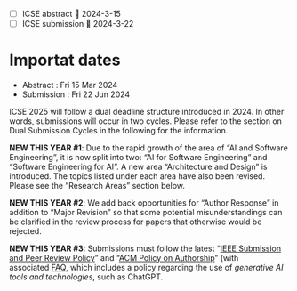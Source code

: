 - [ ] ICSE abstract 📅 2024-3-15
- [ ] ICSE submission 📅 2024-3-22

# Importat dates

- Abstract : Fri 15 Mar 2024
- Submission : Fri 22 Jun 2024



ICSE 2025 will follow a dual deadline structure introduced in 2024. In other words, submissions will occur in two cycles. Please refer to the section on Dual Submission Cycles in the following for the information.

**NEW THIS YEAR #1**: Due to the rapid growth of the area of “AI and Software Engineering”, it is now split into two: “AI for Software Engineering” and “Software Engineering for AI”. A new area “Architecture and Design” is introduced. The topics listed under each area have also been revised. Please see the “Research Areas” section below.

**NEW THIS YEAR #2**: We add back opportunities for “Author Response” in addition to “Major Revision” so that some potential misunderstandings can be clarified in the review process for papers that otherwise would be rejected.

**NEW THIS YEAR #3**: Submissions must follow the latest “[IEEE Submission and Peer Review Policy](https://journals.ieeeauthorcenter.ieee.org/become-an-ieee-journal-author/publishing-ethics/guidelines-and-policies/submission-and-peer-review-policies/)” and “[ACM Policy on Authorship](https://www.acm.org/publications/policies/new-acm-policy-on-authorship)” (with associated [FAQ](https://www.acm.org/publications/policies/frequently-asked-questions), which includes a policy regarding the use of _generative AI tools and technologies_, such as ChatGPT.